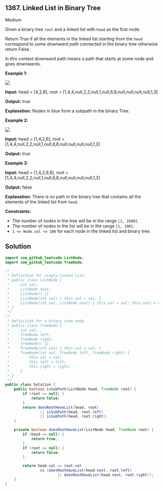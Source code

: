 ## 1367\. Linked List in Binary Tree

Medium

Given a binary tree `root` and a linked list with `head` as the first node.

Return True if all the elements in the linked list starting from the `head` correspond to some _downward path_ connected in the binary tree otherwise return False.

In this context downward path means a path that starts at some node and goes downwards.

**Example 1:**

**![](https://assets.leetcode.com/uploads/2020/02/12/sample_1_1720.png)**

**Input:** head = [4,2,8], root = [1,4,4,null,2,2,null,1,null,6,8,null,null,null,null,1,3]

**Output:** true

**Explanation:** Nodes in blue form a subpath in the binary Tree.

**Example 2:**

**![](https://assets.leetcode.com/uploads/2020/02/12/sample_2_1720.png)**

**Input:** head = [1,4,2,6], root = [1,4,4,null,2,2,null,1,null,6,8,null,null,null,null,1,3]

**Output:** true

**Example 3:**

**Input:** head = [1,4,2,6,8], root = [1,4,4,null,2,2,null,1,null,6,8,null,null,null,null,1,3]

**Output:** false

**Explanation:** There is no path in the binary tree that contains all the elements of the linked list from `head`.

**Constraints:**

*   The number of nodes in the tree will be in the range `[1, 2500]`.
*   The number of nodes in the list will be in the range `[1, 100]`.
*   `1 <= Node.val <= 100` for each node in the linked list and binary tree.

## Solution

```java
import com_github_leetcode.ListNode;
import com_github_leetcode.TreeNode;

/*
 * Definition for singly-linked list.
 * public class ListNode {
 *     int val;
 *     ListNode next;
 *     ListNode() {}
 *     ListNode(int val) { this.val = val; }
 *     ListNode(int val, ListNode next) { this.val = val; this.next = next; }
 * }
 */
/*
 * Definition for a binary tree node.
 * public class TreeNode {
 *     int val;
 *     TreeNode left;
 *     TreeNode right;
 *     TreeNode() {}
 *     TreeNode(int val) { this.val = val; }
 *     TreeNode(int val, TreeNode left, TreeNode right) {
 *         this.val = val;
 *         this.left = left;
 *         this.right = right;
 *     }
 * }
 */
public class Solution {
    public boolean isSubPath(ListNode head, TreeNode root) {
        if (root == null) {
            return false;
        }
        return doesRootHaveList(head, root)
                || isSubPath(head, root.left)
                || isSubPath(head, root.right);
    }

    private boolean doesRootHaveList(ListNode head, TreeNode root) {
        if (head == null) {
            return true;
        }
        if (root == null) {
            return false;
        }

        return head.val == root.val
                && (doesRootHaveList(head.next, root.left)
                        || doesRootHaveList(head.next, root.right));
    }
}
```